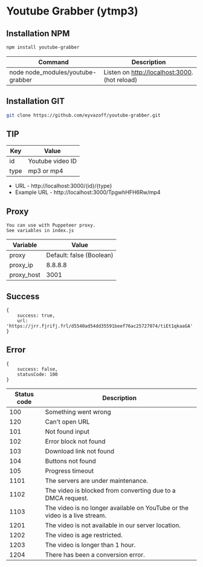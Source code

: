 # Youtube Grabber (ytmp3)


## Installation NPM

```bash
npm install youtube-grabber
```

| Command | Description |
|---------|-------------|
| node node_modules/youtube-grabber | Listen on [http://localhost:3000](http://localhost:3000). (hot reload) |

## Installation GIT
```bash
git clone https://github.com/eyvazoff/youtube-grabber.git
```




## TIP

| Key | Value |
|-----|-------|
| id | Youtube video ID |
| type | mp3 or mp4 |

- URL - http://localhost:3000/{id}/{type}
- Example URL - http://localhost:3000/TpgwhHFH6Rw/mp4


## Proxy

~~~~
You can use with Puppeteer proxy.
See variables in index.js
~~~~

| Variable | Value |
|-----|-------|
| proxy | Default: false (Boolean) |
| proxy_ip | 8.8.8.8|
| proxy_host | 3001 |

## Success
~~~~
{
    success: true,
    url: 'https://jrr.fjrifj.frl/d5540ad54dd35591beef76ac25727074/tiEt1qkaaGA'
}
~~~~

## Error
~~~~
{
    success: false,
    statusCode: 100   
}
~~~~

| Status code | Description |
|-----------|-------|
| 100 | Something went wrong|
| 120 | Can't open URL|
| 101 | Not found input|
| 102 | Error block not found|
| 103 | Download link not found|
| 104 | Buttons not found|
| 105 | Progress timeout|
| 1101 | The servers are under maintenance.|
| 1102 | The video is blocked from converting due to a DMCA request.|
| 1103 | The video is no longer available on YouTube or the video is a live stream.|
| 1201 | The video is not available in our server location.|
| 1202 | The video is age restricted.|
| 1203 | The video is longer than 1 hour.|
| 1204 | There has been a conversion error.|